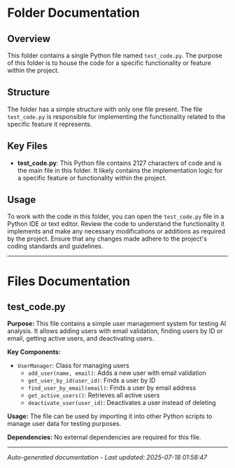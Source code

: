 # Folder Documentation

## Overview
This folder contains a single Python file named `test_code.py`. The purpose of this folder is to house the code for a specific functionality or feature within the project.

## Structure
The folder has a simple structure with only one file present. The file `test_code.py` is responsible for implementing the functionality related to the specific feature it represents.

## Key Files
- **test_code.py**: This Python file contains 2127 characters of code and is the main file in this folder. It likely contains the implementation logic for a specific feature or functionality within the project.

## Usage
To work with the code in this folder, you can open the `test_code.py` file in a Python IDE or text editor. Review the code to understand the functionality it implements and make any necessary modifications or additions as required by the project. Ensure that any changes made adhere to the project's coding standards and guidelines.

---

# Files Documentation

## test_code.py

**Purpose:** This file contains a simple user management system for testing AI analysis. It allows adding users with email validation, finding users by ID or email, getting active users, and deactivating users.

**Key Components:**
- `UserManager`: Class for managing users
  - `add_user(name, email)`: Adds a new user with email validation
  - `get_user_by_id(user_id)`: Finds a user by ID
  - `find_user_by_email(email)`: Finds a user by email address
  - `get_active_users()`: Retrieves all active users
  - `deactivate_user(user_id)`: Deactivates a user instead of deleting

**Usage:** The file can be used by importing it into other Python scripts to manage user data for testing purposes.

**Dependencies:** No external dependencies are required for this file.

---
*Auto-generated documentation - Last updated: 2025-07-18 01:58:47*
